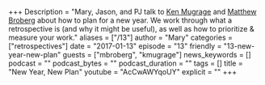 +++
Description = "Mary, Jason, and PJ talk to [Ken Mugrage](http://twitter.com/kmugrage) and [Matthew Broberg](http://twitter.com/mjbrender) about how to plan for a new year. We work through what a retrospective is (and why it might be useful), as well as how to prioritize & measure your work."
aliases = ["/13"]
author = "Mary"
categories = ["retrospectives"]
date = "2017-01-13"
episode = "13"
friendly = "13-new-year-new-plan"
guests = ["mbroberg", "kmugrage"]
news_keywords = []
podcast = ""
podcast_bytes = ""
podcast_duration = ""
tags = []
title = "New Year, New Plan"
youtube = "AcCwAWYqoUY"
explicit = ""
+++
